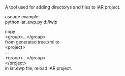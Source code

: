 A tool used for adding directorys and files to IAR project.  

useage example:  
python iar_ewp.py d:/lwip  

copy  
\<group\>...\</group\>  
from generated tree.xml to  
\<project\>  
...  
\<group\>...\</group\>  
\</project\>  
in iar.ewp file, reload IAR project.  
